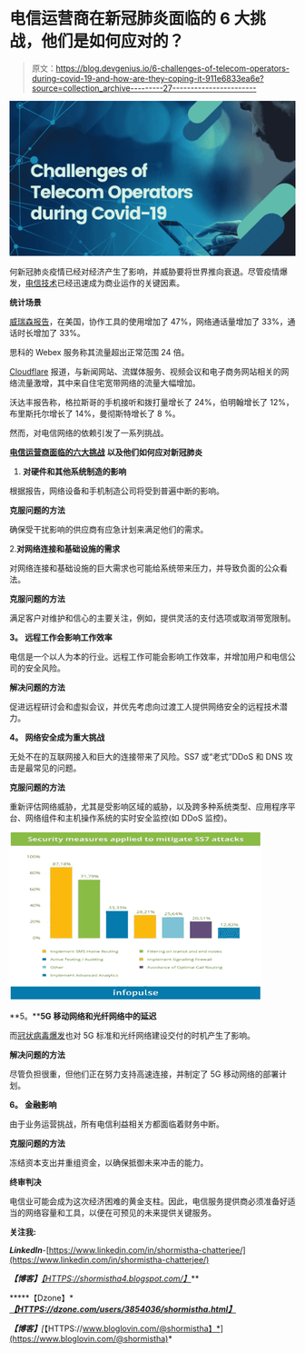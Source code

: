 # 电信运营商在新冠肺炎面临的 6 大挑战，他们是如何应对的？

> 原文：<https://blog.devgenius.io/6-challenges-of-telecom-operators-during-covid-19-and-how-are-they-coping-it-911e6833ea6e?source=collection_archive---------27----------------------->

![](img/7d3b7ece0d91d778622c35d5586a73d6.png)

何新冠肺炎疫情已经对经济产生了影响，并威胁要将世界推向衰退。尽管疫情爆发，[电信技术](https://shormistha4.blogspot.com/2020/06/6-challenges-of-telecom-operators.html)已经迅速成为商业运作的关键因素。

**统计场景**

[威瑞森报告](https://www.verizon.com/about/news/how-americans-are-spending-their-time-temporary-new-normal)，在美国，协作工具的使用增加了 47%，网络通话量增加了 33%，通话时长增加了 33%。

思科的 Webex 服务称其流量超出正常范围 24 倍。

[Cloudflare](https://blog.cloudflare.com/on-the-shoulders-of-giants-recent-changes-in-internet-traffic/) 报道，与新闻网站、流媒体服务、视频会议和电子商务网站相关的网络流量激增，其中来自住宅宽带网络的流量大幅增加。

沃达丰报告称，格拉斯哥的手机接听和拨打量增长了 24%，伯明翰增长了 12%，布里斯托尔增长了 14%，曼彻斯特增长了 8 %。

然而，对电信网络的依赖引发了一系列挑战。

[**电信运营商面临的六大挑战**](https://shormistha4.blogspot.com/2020/06/6-challenges-of-telecom-operators.html) **以及他们如何应对新冠肺炎**

1.  **对硬件和其他系统制造的影响**

根据报告，网络设备和手机制造公司将受到普遍中断的影响。

**克服问题的方法**

确保受干扰影响的供应商有应急计划来满足他们的需求。

2.**对网络连接和基础设施的需求**

对网络连接和基础设施的巨大需求也可能给系统带来压力，并导致负面的公众看法。

**克服问题的方法**

满足客户对维护和信心的主要关注，例如，提供灵活的支付选项或取消带宽限制。

**3。** **远程工作会影响工作效率**

电信是一个以人为本的行业。远程工作可能会影响工作效率，并增加用户和电信公司的安全风险。

**解决问题的方法**

促进远程研讨会和虚拟会议，并优先考虑向过渡工人提供网络安全的远程技术潜力。

**4。** **网络安全成为重大挑战**

无处不在的互联网接入和巨大的连接带来了风险。SS7 或“老式”DDoS 和 DNS 攻击是最常见的问题。

**克服问题的方法**

重新评估网络威胁，尤其是受影响区域的威胁，以及跨多种系统类型、应用程序平台、网络组件和主机操作系统的实时安全监控(如 DDoS 监控)。

![](img/af44e37a778656d986ae2200b48c35bb.png)

**5。****5G 移动网络和光纤网络中的延迟**

而[冠状病毒爆发](https://www.linkedin.com/posts/shormistha-chatterjee_6-challenges-of-telecom-operators-during-activity-6680785840236441601-_C6r)也对 5G 标准和光纤网络建设交付的时机产生了影响。

**解决问题的方法**

尽管负担很重，但他们正在努力支持高速连接，并制定了 5G 移动网络的部署计划。

**6。** **金融影响**

由于业务运营挑战，所有电信利益相关方都面临着财务中断。

**克服问题的方法**

冻结资本支出并重组资金，以确保抵御未来冲击的能力。

**终审判决**

电信业可能会成为这次经济困难的黄金支柱。因此，电信服务提供商必须准备好适当的网络容量和工具，以便在可预见的未来提供关键服务。

**关注我:**

***LinkedIn***-[https://www.linkedin.com/in/shormistha-chatterjee/](https://www.linkedin.com/in/shormistha-chatterjee/)

***【博客】****[*【HTTPS://shormistha4.blogspot.com/】*](https://shormistha4.blogspot.com/)*[](https://qaandsoftwareblog.blogspot.com/)**

*****【Dzone】****[**【HTTPS://dzone.com/users/3854036/shormistha.html】**](https://dzone.com/users/3854036/shormistha.html)***

****【博客】***[*【HTTPS://www.bloglovin.com/@shormistha】*](https://www.bloglovin.com/@shormistha)*